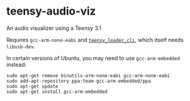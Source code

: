 # teensy-audio-viz

An audio visualizer using a Teensy 3.1

Requires `gcc-arm-none-eabi` and [`teensy_loader_cli`](https://github.com/PaulStoffregen/teensy_loader_cli), which itself needs `libusb-dev`.

In certain versions of Ubuntu, you may need to use `gcc-arm-embedded` instead:

```
sudo apt-get remove binutils-arm-none-eabi gcc-arm-none-eabi
sudo add-apt-repository ppa:team-gcc-arm-embedded/ppa
sudo apt-get update
sudo apt-get install gcc-arm-embedded
```
